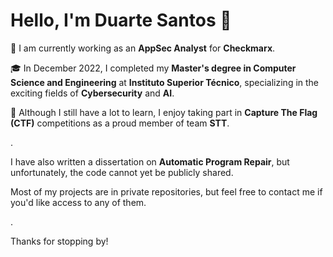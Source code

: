 # Hello, I'm Duarte Santos 👋

💼 I am currently working as an **AppSec Analyst** for **Checkmarx**.

🎓 In December 2022, I completed my **Master's degree in Computer Science and Engineering** at **Instituto Superior Técnico**, specializing in the exciting fields of **Cybersecurity** and **AI**.

🚩 Although I still have a lot to learn, I enjoy taking part in **Capture The Flag (CTF)** competitions as a proud member of team **STT**.

.

I have also written a dissertation on **Automatic Program Repair**, but unfortunately, the code cannot yet be publicly shared.

Most of my projects are in private repositories, but feel free to contact me if you'd like access to any of them.

.

Thanks for stopping by!

